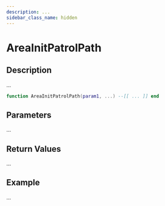 ```yaml
---
description: ...
sidebar_class_name: hidden
---
```


# AreaInitPatrolPath

## Description

...

```lua
function AreaInitPatrolPath(param1, ...) --[[ ... ]] end
```

## Parameters

...

## Return Values

...

## Example

...

